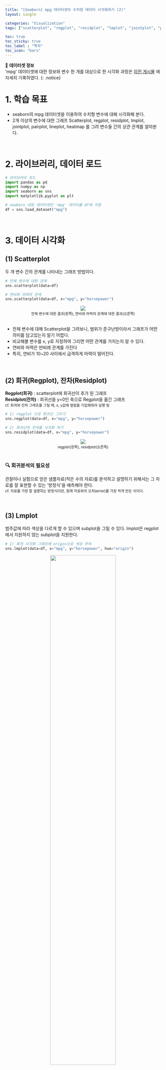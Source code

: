 ```yaml
---
title: "[Seaborn] mpg 데이터셋의 수치형 데이터 시각화하기 (2)"
layout: single

categories: "Visualization"
tags: ["scatterplot", "regplot", "residplot", "lmplot", "jointplot", "pairplot", "lineplot", "heatmap"]

toc: true
toc_sticky: true
toc_label : "목차"
toc_icon: "bars"
---
```


👀 **데이터셋 정보**
<br>'mpg' 데이터셋에 대한 정보와 변수 한 개를 대상으로 한 시각화 과정은 [이전 게시물](https://j-jae0.github.io/seaborn/seaborn-01/) 에 자세히 기록하였다.
{: .notice}

# 1. 학습 목표
- seaborn의 mpg 데이터셋을 이용하여 수치형 변수에 대해 시각화해 본다.
- 2개 이상의 변수에 대한 그래프 Scatterplot, regplot, residplot, lmplot, jointplot, pairplot, lineplot, heatmap 를 그려 변수들 간의 상관 관계를 알아본다.

<br>

# 2. 라이브러리, 데이터 로드
```python
# 라이브러리 로드
import pandas as pd
import numpy as np
import seaborn as sns
import matplotlib.pyplot as plt

# seaborn 내장 데이터셋인 'mpg' 데이터를 df에 저장
df = sns.load_dataset("mpg")
```

<br>

# 3. 데이터 시각화
## (1) Scatterplot
두 개 변수 간의 관계를 나타내는 그래프 방법이다.

```python
# 전체 변수에 대한 관계
sns.scatterplot(data=df)

# 연비와 마력의 관계
sns.scatterplot(data=df, x="mpg", y="horsepower")
```

<div style="text-align : center;">
<img src="/assets/images/seaborn/seaborn_2_1.png">
</div>
<center><small>전체 변수에 대한 결과(왼쪽), 연비와 마력의 관계에 대한 결과(오른쪽)</small></center>

<br>

- 전체 변수에 대해 Scatterplot을 그려보니, 범위가 준구난방이라서 그래프가 어떤 의미를 담고있는지 알기 어렵다.
- 비교해볼 변수를 x, y로 지정하여 그리면 어떤 관계를 가지는지 알 수 있다.
- 연비와 마력은 반비례 관계를 가진다
- 특히, 연비가 10~20 사이에서 급격하게 마력이 떨어진다.

<br>

## (2) 회귀(Regplot), 잔차(Residplot)
**Regplot(회귀)** : scatterplot에 회귀선이 추가 된 그래프<br>
**Residplot(잔차)** : 회귀선을 y=0인 축으로 Regplot을 옮긴 그래프<br>
<small>cf. 회귀와 잔차 그래프를 그릴 때, x, y값에 컬럼을 기입해줘야 실행 됨</small>

```python
# 1) regplot 으로 회귀선 그리기
sns.regplot(data=df, x="mpg", y="horsepower")

# 2) 회귀선의 잔차를 시각화 하기
sns.residplot(data=df, x="mpg", y="horsepower")
```

<div style="text-align : center;">
<img src="/assets/images/seaborn/seaborn_2_2.png">
</div>
<center><small>regplot(왼쪽), residplot(오른쪽)</small></center>

<br>

### 🔍 회귀분석의 필요성
관찰이나 실험으로 얻은 샘플자료(적은 수의 자료)를 분석하고 설명하기 위해서는 그 자료를 잘 표현할 수 있는 '방정식'을 예측해야 한다.<br>
<small>cf. 자료를 가장 잘 설명하는 방정식이란, 원래 자료와의 오차(error)를 가장 적게 만든 식이다.</small>

<br>

## (3) Lmplot
범주값에 따라 색상을 다르게 할 수 있으며 subplot을 그릴 수 있다. lmplot은 regplot에서 지원하지 않는 subplot을 지원한다.

```python
# 1) 회귀 시각화 그래프에 origin으로 색상 부여
sns.lmplot(data=df, x="mpg", y="horsepower", hue="origin")
```
<div style="text-align : center;">
<img src="/assets/images/seaborn/seaborn_2_3.png" width="65%">
</div>


```python
# 2) 그래프 나눠서 보기 - subplot 생성
sns.lmplot(data=df, x="mpg", y="horsepower", hue="origin", col="origin")
```
<div style="text-align : center;">
<img src="/assets/images/seaborn/seaborn_2_4.png">
</div>

<br>

- 연비가 10~20 사이에서 급격하게 마력이 떨어지는데 usa 제품이다.
- japan, europe 에서 생산된 것은 비교적 연비와 마력 관계가 완만해 보인다.

<br>

## (4) Jointplot
두 개의 수치형 변수 간의 관계를 연구 할 수 있다. 차트의 중앙에서 상관 관계 그래프를 표시해주는데 스캐터 플롯(산점도), 헥스 빈 플롯, 2D 히스토그램 또는 2D 밀도(density) 플롯을 사용하는 것이 일반적이다.<br>

**중앙 그래프 선택**<br>
kind = "scatter" | "reg" | "resid" | "kde" | "hex" 등 타입명 입력

```python
# 1) 전체 변수의 상관관계
sns.jointplot(data=df)
```

<div style="text-align : center;">
<img src="/assets/images/seaborn/seaborn_2_6.png" width="65%">
</div>
<center><small>전체변수에 대한 jointplot 결과</small></center>

```python
# 2) 연비와 마력의 상관관계
sns.jointplot(data=df, x="mpg", y="horsepower")

# 3) 연비와 마력의 상관관계 - kde(밀도함수)로 보기
sns.jointplot(data=df, x="mpg", y="horsepower", kind="kde")

# 4) 연비와 마력의 상관관계 - hex(헥스빈)으로 밀집도 보기
sns.jointplot(data=df, x="mpg", y="horsepower", kind="hex")
```

<div style="text-align : center;">
<img src="/assets/images/seaborn/seaborn_2_5.png">
</div>
<center><small>2번 코드에 대한 결과(왼쪽), 3번 결과(중앙), 4번 결과(오른쪽)</small></center>

<br>

- 전체 데이터에 대한 jointplot 을 그리면 변수간의 상관관계를 한눈에 알아보기 힘들다.
- 변수가 많고 범위가 넓은 경우 따로 그래프를 그리는 것이 이해하기 쉽다.
- kind 를 설정하여 어디에 밀집되어있는지 등의 원하는 분석이 가능하다.
- jointplot의 default는 scatterplot과 히스토그램이다.

<br>

## (5) Pairplot
각 column 별 데이터에 대한 상관관계나 분류적 특성 확인 가능한 그래프이다.<br>
대각선 방향으로는 하나의 열의 히스토그램을 나타내고 대각선 기준 위 아래는 축이 전환된 것일 뿐 보여주는 결과는 같다.<br>
<small>cf. hue 를 추가하여 기존 pairplot에 hue에 지정한 것을 기준으로 나누어 그릴 수 있음</small>

```python
# 1) 전체 데이터에 대한 pairplot
sns.pairplot(data=df)

# 2) origin에 대한 pairplot
sns.pairplot(data=df, hue="origin")
```

<div style="text-align : center;">
<img src="/assets/images/seaborn/seaborn_2_7.png">
</div>
<center><small>전체 데이터에 대한 결과(왼쪽), hue="origin"을 추가한 결과(오른쪽)</small></center>

<br>

- pairplot 을 그리면 여러 그래프를 한 번에 처리하기 때문에 대량의 데이터를 사용하면 시간이 오래 걸린다.
- 데이터가 많을 땐 sample()로 데이터를 무작위로 선정하여 빠르게 변수들간의 관계를 파악하는 것이 좋다.
- 전체적인 상관관계를 빠르게 확인하고싶을 때 사용하면 좋은 기능이다.

<br>

## (6) Lineplot
지정한 변수 간의 선형 관계를 알 수 있다.<br>
<small>cf. hue 별 구분이 가능함</small>

```python
# 1) 전체 변수에 대한 선형 그래프
sns.lineplot(data=df)

# 2) model_year와 mpg에 대한 선형 그래프
sns.lineplot(data=df, x="model_year", y="mpg")
```

<div style="text-align : center;">
<img src="/assets/images/seaborn/seaborn_2_8.png">
</div>
<center><small>전체 변수에 대한 라인플롯(왼쪽), model_year와 mpg에 대한 라인플롯(오른쪽)</small></center>

<br>

```python
# 3) origin 을 기준으로 구분 된 그래프
sns.lineplot(data=df, x="model_year", y="mpg", hue="origin")
```

<div style="text-align : center;">
<img src="/assets/images/seaborn/seaborn_2_9.png" width="65%">
</div>
<center><small>origin 을 기준으로 구분된 라인플롯</small></center>

<br>

- 전체 변수에 대해 선형 그래프를 그리게 되면, 알아보기 쉽지않다.
- 변수를 지정하여 그림을 그리면 한 눈에 알아보기 쉽다.
- 최근에 출시된 모델이 연비가 크다.
- 80년도에 연비가 약 32 이상인 데이터 때문에 급격히 상승한 구간이 존재한다.
- hue 를 추가하면 더 의미있는 분석이 될 것으로 생각된다.
- 나라별로 출시년도가 82년도에 가까워지면서 연비가 상승했다.
- 72 ~ 74 년도 사이에 연비 개선이 이루어지지 않음이 발견되었다.

<br>

## (7) Relplot
scatterplot과 lineplot를 그릴 수 있으며 서브플롯을 지원한다.<br>
<small>cf. errorbar: 신뢰구간을 의미함 (defalt: 포함되어 있음), kind로 그래프의 모양을 변경할 수 있음</small>

```python
# kind의 defalt : scatterplot
sns.relplot(data=df, x="model_year", y="mpg", hue="origin", col="origin")
```

<div style="text-align : center;">
<img src="/assets/images/seaborn/seaborn_2_10.png">
</div>

```python
# 신뢰구간 포함 X, 라인플롯을 origin을 기준으로 서브플롯 그리기
sns.relplot(data=df, x="model_year", y="mpg",
			hue="origin", col="origin", kind='line', errorbar=None)
```

<div style="text-align : center;">
<img src="/assets/images/seaborn/seaborn_2_11.png">
</div>

<br>

### 🔍 replot의 필요성
- Relplot 을 그리면 추정 회귀선과 신뢰구간을 함께 볼 수 있다.
- 신뢰 구간은 bootstrapping을 사용하여 계산되며, 대규모 데이터셋에 대해 시간이 많이 소요될 수 있으므로 errorbar=None( 버전에 따라 ci=None 사용)을 이용해 비활성화시킬 수 있다.
- ci="sd" 로 설정하면 신뢰구간을 표준 편차로 표시할 수 있다.
- return 값이 FacetGrid(여러개의 AxesSubplot를 포함)이다.
- scatterplot(), lineplot()의 return 값은 AxesSubplot(1장의 그림에 모든 것을 담음)이다.

<br>

## (8) Heatmap
열을 뜻하는 히트(heat)와 지도를 뜻하는 맵(map)을 결합시킨 단어이다.<br>
색상으로 표현할 수 있는 다양한 정보를 일정한 이미지 위에 열분포 형태로 출력된다.<br>
<small>cf. heatmap는 수치형 변수간의 상관계수를 시각화하기 용이함</small>

### 🔍 상관계수
- 확률론과 통계학에서 두 변수 간에 어떤 선형적 관계를 갖고 있는 지를 분석하는 방법이다.
- 두 변수는 서로 독립적인 관계이거나 상관된 관계일 수 있으며 이때 두 변수간의 관계의 강도를 상관관계(Correlation, Correlation coefficient)라 한다.
- 옵션을 따로 쓰지 않으면, 피어슨 상관 계수로 구한다.

<br>

### 🔍 피어슨 상관계수
- r 값은 X와 Y가 완전히 동일하면 +1, 전혀 다르면 0, 반대방향으로 완전히 동일하면 -1 을 가진다.
- 결정계수(coefficient of determination)는 r^2로 계산하며 이것은 X로부터 Y를 예측할 수 있는 정도를 의미한다.

<div style="text-align : center;">
<img src="https://upload.wikimedia.org/wikipedia/commons/thumb/d/d4/Correlation_examples2.svg/440px-Correlation_examples2.svg.png" width="85%">
</div>
<center><small>이미지 출처: https://ko.wikipedia.org/wiki/상관_분석</small></center>

<br>

- r이 -1.0과 -0.7 사이이면, 강한 음적 선형관계
- r이 -0.7과 -0.3 사이이면, 뚜렷한 음적 선형관계
- r이 -0.3과 -0.1 사이이면, 약한 음적 선형관계
- r이 -0.1과 +0.1 사이이면, 거의 무시될 수 있는 선형관계
- r이 +0.1과 +0.3 사이이면, 약한 양적 선형관계
- r이 +0.3과 +0.7 사이이면, 뚜렷한 양적 선형관계
- r이 +0.7과 +1.0 사이이면, 강한 양적 선형관계

<br>

### (i) 상관계수 구하기
```python
# 옵션을 따로 쓰지 않으면, 피어슨 상관계수로 구해짐
corr = df.corr()

# np.triu 함수를 이용해 matrix를 상삼각행렬로 만들기   
mask = np.triu(np.ones_like(corr))
```

### (ii) heatmap 그리기
```python
# 1) heatmap으로 상관계수 시각화  
sns.heatmap(corr, cmap="coolwarm")

# 2) 대각선을 기준으로 윗부분 제거 + 각 셀에 숫자 입력 
sns.heatmap(corr, cmap="coolwarm", annot=True, mask=mask)
```

<div style="text-align : center;">
<img src="/assets/images/seaborn/seaborn_2_12.png">
</div>
<center><small>1번 결과(왼쪽), 2번 결과(오른쪽)</small></center>

<br>

- 히트맵 위에 표기된 상관계수 값을 보면, 빨간색으로 되어 있는(+1 값에 가까운) 부분은 양적 선형 관계에 가깝다는 것을 의미 한다.
- 예를 들어, displavement와 cylinders는 선형 관계가 강하다는 뜻이다.

<br>

### (iii) 상관관계를 lineplot으로 확인해 보기
상관계수가 0.95인(가장 높은 상관성을 보임) 'cylinders'와 'displacement'간의 라인플롯을 그려보았다.

```python
# 위 히트맵에서 알아낸 'cylinders'와 'displacement'의 선형관계를 그래프로 그려보기 
sns.lineplot(data=df, x="cylinders", y="displacement")
```

<div style="text-align : center;">
<img src="/assets/images/seaborn/seaborn_2_13.png" width="65%">
</div>

<br>

- 상관계수를 계산하여 heatmap을 그려보면 변수 간의 선형성을 파악할 수 있다.
- 위 그래프에서 cylinders가 5 부분에서 신뢰구간이 커지는 것을 볼 수 있다. 
  - 이상치때문에 신뢰구간이 급격히 커진 것으로 생각된다.
- 선형 그래프를 그려본 결과 5 구간을 제외하곤 신뢰구간이 라인과 붙어 있어서 선형성이 강한 것으로 보인다, 즉 상관성이 큰 것으로 보인다.

<br>

# 4. 회고
2개 이상의 변수에 대한 그래프를 그려보았다. 그릴 수 있는 그래프는 거의 다 그려본 것 같다. 이렇게 배운 것을 데이터셋이 주어졌을 때 무엇을 전달하기 위해 어떤 그래프를 그릴 것인지 선택하기 위해선 여러 실습이 중요하겠다고 생각했다.

Kaggle에 올라온 데이터를 이용해서 배운 것들을 적용시켜봐야겠다.

<br>

# 5. Reference
- [matplotlib 공식문서](https://matplotlib.org/stable/tutorials/colors/colormaps.html)
- [seaborn 공식문서](https://seaborn.pydata.org/tutorial/function_overview.html)
- [위키백과, 산점도](https://ko.wikipedia.org/wiki/%EC%82%B0%EC%A0%90%EB%8F%84)
- [위키백과, 상관 분석](https://ko.wikipedia.org/wiki/%EC%83%81%EA%B4%80_%EB%B6%84%EC%84%9D)
- [Beausable Blog, 히트맵(Heatmap) 이란?](https://www.beusable.net/blog/?p=1497)
- [티스토리 by DS Note, 회귀 분석을 하는 이유 (feat.회귀선,회귀 계수)](https://gggggeun.tistory.com/4)
- [네이버 블로그 by Clary K, [데이터시각화] 파이썬 seaborn : 시각화 유형 : 상관관계(Correlation) - 2) 조인트 플롯(joint plot)](https://m.blog.naver.com/youji4ever/221943453636)

👩🏻‍💻개인 공부 기록용 블로그입니다
<br>오류나 틀린 부분이 있을 경우 댓글 혹은 메일로 따끔하게 지적해주시면 감사하겠습니다.
{: .notice}